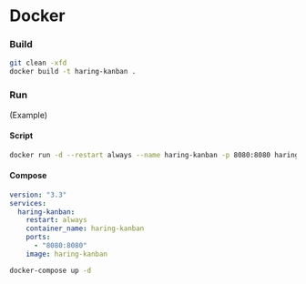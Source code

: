 # Docker

### Build

``` sh
git clean -xfd
docker build -t haring-kanban .
```

### Run

(Example)

#### Script

``` sh
docker run -d --restart always --name haring-kanban -p 8080:8080 haring-kanban
```

#### Compose

``` yaml
version: "3.3"
services:
  haring-kanban:
    restart: always
    container_name: haring-kanban
    ports:
      - "8080:8080"
    image: haring-kanban
```

``` sh
docker-compose up -d
```

